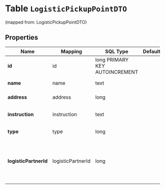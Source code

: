 
# Table `LogisticPickupPointDTO`
(mapped from: LogisticPickupPointDTO)

## Properties
Name | Mapping | SQL Type | Default | Type | Description | Notes
---- | ------- | -------- | ------- | ---- | ----------- | -----
**id** | id | long PRIMARY KEY AUTOINCREMENT |  | **kotlin.Long** | Идентификатор пункта вывоза. |  [optional]
**name** | name | text |  | **kotlin.String** | Название пункта вывоза. |  [optional]
**address** | address | long |  | [**PickupAddressDTO**](PickupAddressDTO.md) |  |  [optional] [foreignkey]
**instruction** | instruction | text |  | **kotlin.String** | Дополнительные инструкции к вывозу. |  [optional]
**type** | type | long |  | [**LogisticPointType**](LogisticPointType.md) |  |  [optional] [foreignkey]
**logisticPartnerId** | logisticPartnerId | long |  | **kotlin.Long** | Идентификатор логистического партнера, к которому относится логистическая точка. |  [optional]








